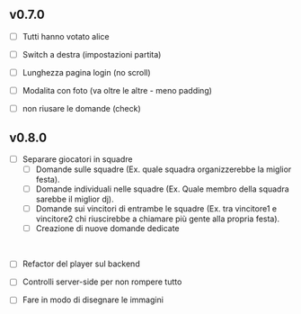 ## v0.7.0

- [ ] Tutti hanno votato alice
- [ ] Switch a destra (impostazioni partita)
- [ ] Lunghezza pagina login (no scroll)
- [ ] Modalita con foto (va oltre le altre - meno padding)
- [ ] non riusare le domande (check)


## v0.8.0

- [ ] Separare giocatori in squadre
  - [ ] Domande sulle squadre (Ex. quale squadra organizzerebbe la miglior festa).
  - [ ] Domande individuali nelle squadre (Ex. Quale membro della squadra sarebbe il miglior dj).
  - [ ] Domande sui vincitori di entrambe le squadre (Ex. tra vincitore1 e vincitore2 chi riuscirebbe a chiamare più gente alla propria festa).
  - [ ] Creazione di nuove domande dedicate
</br>

- [ ] Refactor del player sul backend
- [ ] Controlli server-side per non rompere tutto
- [ ] Fare in modo di disegnare le immagini
      
